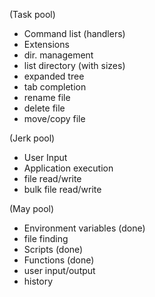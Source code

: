 (Task pool)
- Command list (handlers)
- Extensions
- dir. management
- list directory (with sizes)
- expanded tree
- tab completion
- rename file
- delete file
- move/copy file


(Jerk pool)
- User Input
- Application execution
- file read/write 
- bulk file read/write
 
(May pool)
- Environment variables (done)
- file finding
- Scripts   (done)
- Functions (done)
- user input/output
- history
